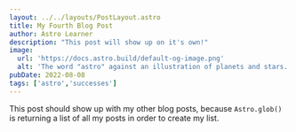 ```yaml
---
layout: ../../layouts/PostLayout.astro
title: My Fourth Blog Post
author: Astro Learner
description: "This post will show up on it's own!"
image:
  url: 'https://docs.astro.build/default-og-image.png'
  alt: 'The word "astro" against an illustration of planets and stars.'
pubDate: 2022-08-08
tags: ['astro','successes']
---
```

This post should show up with my other blog posts, because `Astro.glob()` is returning a list of all my posts in order to create my list.
